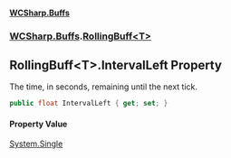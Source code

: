 #### [WCSharp\.Buffs](README.md 'README')
### [WCSharp\.Buffs](WCSharp.Buffs.md 'WCSharp\.Buffs').[RollingBuff&lt;T&gt;](WCSharp.Buffs.RollingBuff_T_.md 'WCSharp\.Buffs\.RollingBuff\<T\>')

## RollingBuff\<T\>\.IntervalLeft Property

The time, in seconds, remaining until the next tick\.

```csharp
public float IntervalLeft { get; set; }
```

#### Property Value
[System\.Single](https://learn.microsoft.com/en-us/dotnet/api/system.single 'System\.Single')